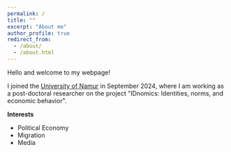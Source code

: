 ```yaml
---
permalink: /
title: ""
excerpt: "About me"
author_profile: true
redirect_from: 
  - /about/
  - /about.html
---
```


Hello and welcome to my webpage! 
<br/>


I joined the [University of Namur](https://www.unamur.be/en) in September 2024, where I am working as a post-doctoral researcher on the project "IDnomics: Identities, norms, and economic behavior".  

<strong>Interests</strong>
<ul>
  <li> Political Economy </li> 
  <li> Migration </li>
  <li> Media </li>
</ul>

